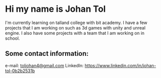 # Hi my name is Johan Tol
I'm currently learning on talland college with bit academy.
I have a few projects that I am working on such as 3d games with unity and unreal engine.
I also have some projects with a team that I am working on in school.


## Some contact information:
e-mail: toljohan4@gmail.com
LinkedIn: https://www.linkedin.com/in/johan-tol-0b2b2531b
